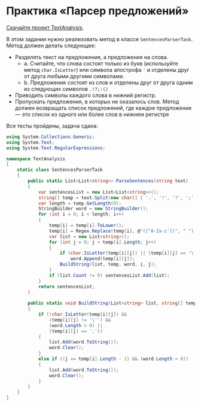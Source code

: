 # Практика «Парсер предложений»

[Скачайте проект TextAnalysis](TextAnalysis.zip).

В этом задании нужно реализовать метод в классе `SentencesParserTask`. Метод должен делать следующее:
 - Разделять текст на предложения, а предложения на слова.
    - a. Считайте, что слова состоят только из букв (используйте метод `char.IsLetter`) или символа апострофа `'` и отделены друг от друга любыми другими символами.
    - b. Предложения состоят из слов и отделены друг от друга одним из следующих символов `.!?;:()`
 - Приводить символы каждого слова в нижний регистр.
 - Пропускать предложения, в которых не оказалось слов.
Метод должен возвращать список предложений, где каждое предложение — это список из одного или более слов в нижнем регистре


Все тесты пройдены, задача сдана:
```cs
using System.Collections.Generic;
using System.Text;
using System.Text.RegularExpressions;

namespace TextAnalysis
{
    static class SentencesParserTask
    {
        public static List<List<string>> ParseSentences(string text)
        {
            var sentencesList = new List<List<string>>();
            string[] temp = text.Split(new char[] { '.', '!', '?', ';', ':', '(', ')' });
            var length = temp.GetLength(0);
            StringBuilder word = new StringBuilder();
            for (int i = 0; i < length; i++)
            {
                temp[i] = temp[i].ToLower();
                temp[i] = Regex.Replace(temp[i], @"([^A-Za-z'])", " ");
                var list = new List<string>();
                for (int j = 0; j < temp[i].Length; j++)
                {
                    if (char.IsLetter(temp[i][j]) || (temp[i][j] == '\''))
                        word.Append(temp[i][j]);
                    BuildString(list, temp, word, i, j);
                }
                if (list.Count != 0) sentencesList.Add(list);
            }
            return sentencesList;
		}
		
		public static void BuildString(List<string> list, string[] temp, StringBuilder word, int i, int j)
		{
			if (!char.IsLetter(temp[i][j]) &&
				(temp[i][j] != '\'') &&
				(word.Length > 0) ||
				(temp[i][j] == ','))
			{
				list.Add(word.ToString());
				word.Clear();
			}
			else if ((j == temp[i].Length - 1) && (word.Length > 0))
			{
				list.Add(word.ToString());
				word.Clear();
			}
		}
    }
}
```
